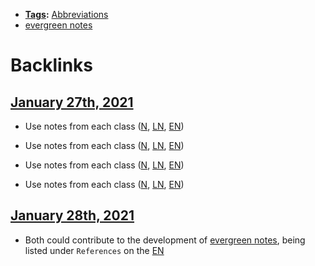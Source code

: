 - **[Tags](<Tags.md>):** [Abbreviations](<Abbreviations.md>)
- [evergreen notes](<evergreen notes.md>)

# Backlinks
## [January 27th, 2021](<January 27th, 2021.md>)
- Use notes from each class ([N](<N.md>), [LN](<LN.md>), [EN](<EN.md>))

- Use notes from each class ([N](<N.md>), [LN](<LN.md>), [EN](<EN.md>))

- Use notes from each class ([N](<N.md>), [LN](<LN.md>), [EN](<EN.md>))

- Use notes from each class ([N](<N.md>), [LN](<LN.md>), [EN](<EN.md>))

## [January 28th, 2021](<January 28th, 2021.md>)
- Both could contribute to the development of [evergreen notes](<evergreen notes.md>), being listed under `References` on the [EN](<EN.md>)

